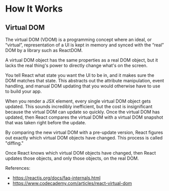 # How It Works

## Virtual DOM

The virtual DOM (VDOM) is a programming concept where an ideal, or “virtual”, representation of a UI is kept in memory and synced with the “real” DOM by a library such as ReactDOM. 

A virtual DOM object has the same properties as a real DOM object, but it lacks the real thing's power to directly change what's on the screen.

You tell React what state you want the UI to be in, and it makes sure the DOM matches that state. This abstracts out the attribute manipulation, event handling, and manual DOM updating that you would otherwise have to use to build your app.

When you render a JSX element, every single virtual DOM object gets updated.
This sounds incredibly inefficient, but the cost is insignificant because the virtual DOM can update so quickly.
Once the virtual DOM has updated, then React compares the virtual DOM with a virtual DOM snapshot that was taken right before the update.

By comparing the new virtual DOM with a pre-update version, React figures out exactly which virtual DOM objects have changed. This process is called "diffing."

Once React knows which virtual DOM objects have changed, then React updates those objects, and only those objects, on the real DOM. 

References:

- https://reactjs.org/docs/faq-internals.html
- https://www.codecademy.com/articles/react-virtual-dom
